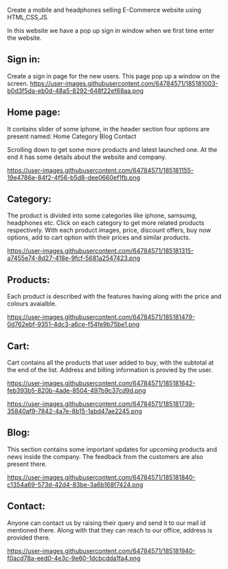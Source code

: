 Create a mobile and headphones selling E-Commerce website using HTML,CSS,JS. 

In this website we have a pop up sign in window when we first time enter the website.

Sign in:
-----------
Create a sign in page for the new users. This page pop up a window on the screen.
https://user-images.githubusercontent.com/64784571/185181003-b0d3f5da-eb0d-48a5-8292-648f22ef68aa.png



Home page:
---------------
It contains slider of some iphone, in the header section four options are present named:
Home
Category
Blog
Contact

Scrolling down to get some more products and latest launched one.
At the end it has some details about the website and company.

https://user-images.githubusercontent.com/64784571/185181155-19e4786e-84f2-4f56-b5d8-dee0660ef1fb.png



Category:
-----------
The product is divided into some categories like iphone, samsumg, headphones etc.
Click on each category to get more related products respectively.
With each product images, price, discount offers, buy now options, add to cart option with their 
prices and similar products.

https://user-images.githubusercontent.com/64784571/185181315-a7455e74-8d27-418e-9fcf-5681a2547423.png


Products:
------------
Each product is described with the features having along with the price and colours avaialble.

https://user-images.githubusercontent.com/64784571/185181479-0d762ebf-9351-4dc3-a6ce-f54fe9b75be1.png

Cart:
-------
Cart contains all the products that user added to buy, with the subtotal at the end of the list.
Address and billing information is provied by the user.

https://user-images.githubusercontent.com/64784571/185181642-feb393b5-820b-4ade-8504-497b9c37cd9d.png

https://user-images.githubusercontent.com/64784571/185181739-35840af9-7842-4a7e-8b15-1abd47ae2245.png


Blog:
---------
This section contains some important updates for upcoming products and news inside the company.
The feedback from the customers are also present there.

https://user-images.githubusercontent.com/64784571/185181840-c1354a69-573d-42d4-83be-3a6b168f7424.png


Contact:
----------
Anyone can contact us by raising their query and send it to our mail id mentioned there.
Along with that they can reach to our office, address is provided there.

https://user-images.githubusercontent.com/64784571/185181940-f0acd78a-eed0-4e3c-9e60-1dcbcdda1fa4.png
